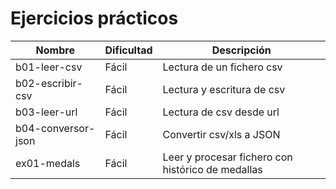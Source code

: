 # Ejercicios prácticos
|Nombre             |Dificultad                     |Descripción                    |
|-------------------|-------------------------------|-------------------------------|
|b01-leer-csv       |Fácil                          |Lectura de un fichero csv      |
|b02-escribir-csv   |Fácil                          |Lectura y escritura de csv     |
|b03-leer-url       |Fácil                          |Lectura de csv desde url       |
|b04-conversor-json |Fácil                          |Convertir csv/xls a JSON       |
|ex01-medals        |Fácil                          |Leer y procesar fichero con histórico de medallas|